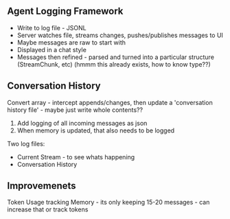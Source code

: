 

## Agent Logging Framework

* Write to log file - JSONL
* Server watches file, streams changes, pushes/publishes messages to UI
* Maybe messages are raw to start with
* Displayed in a chat style
* Messages then refined - parsed and turned into a particular structure (StreamChunk, etc) (hmmm this already exists, how to know type??)


## Conversation History

Convert array  - intercept appends/changes, then update a 'conversation history file' - maybe just write whole contents??

1) Add logging of all incoming messages as json
2) When memory is updated, that also needs to be logged


Two log files:
* Current Stream - to see whats happening
* Conversation History




## Improvemenets

Token Usage tracking
Memory - its only keeping 15-20 messages - can increase that or track tokens
